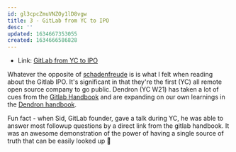 ```yaml
---
id: gl3cpcZmuVNZOy1lD8vgw
title: 3 - GitLab from YC to IPO
desc: ''
updated: 1634667353055
created: 1634666586828
---
```


- Link: [GitLab from YC to IPO](https://blog.ycombinator.com/gitlab-from-yc-to-ipo/)

Whatever the opposite of [schadenfreude](https://en.wikipedia.org/wiki/Schadenfreude) is is what I felt when reading about the Gitlab IPO. It's significant in that they're the first (YC) all remote open source company to go public. Dendron (YC W21) has taken a lot of cues from the [Gitlab Handbook](https://about.gitlab.com/handbook/) and are expanding on our own learnings in the [Dendron handbook](http://handbook.dendron.so). 

Fun fact - when Sid, GitLab founder, gave a talk during YC, he was able to answer most followup questions by a direct link from the gitlab handbook. It was an awesome demonstration of the power of having a single source of truth that can be easily looked up :seedling: